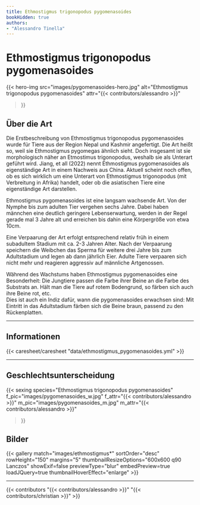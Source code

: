 ```yaml
---
title: Ethmostigmus trigonopodus pygomenasoides
bookHidden: true
authors:
- "Alessandro Tinella"
---
```

# Ethmostigmus trigonopodus pygomenasoides

{{< hero-img 
    src="images/pygomenasoides-hero.jpg" 
    alt="Ethmostigmus trigonopodus pygomenasoides" 
    attr="{{< contributors/alessandro >}}" 
>}}


## Über die Art

Die Erstbeschreibung von Ethmostigmus trigonopodus pygomenasoides wurde für Tiere aus der Region Nepal und Kashmir angefertigt. Die Art heißt so, weil sie Ethmostigmus pygomegas ähnlich sieht. Doch insgesamt ist sie morphologisch näher an Etmostimus trigonopodus, weshalb sie als Unterart geführt wird.  Jiang, et all (2022) nennt Ethmostigmus pygomenasoides als eigenständige Art in einem Nachweis aus China. Aktuell scheint noch offen, ob es sich wirklich um eine Unterart von Ethmostigmus trigonopodus (mit Verbreitung in Afrika) handelt, oder ob die asiatischen Tiere eine eigenständige Art darstellen.

Ethmostigmus pygomenasoides ist eine langsam wachsende Art. Von der Nymphe bis zum adulten Tier vergehen sechs Jahre. Dabei haben männchen eine deutlich geringere Lebenserwartung, werden in der Regel gerade mal 3 Jahre alt und erreichen bis dahin eine Körpergröße von etwa 10cm.

Eine Verpaarung der Art erfolgt entsprechend relativ früh in einem subadultem Stadium mit ca. 2-3 Jahren Alter. Nach der Verpaarung speichern die Weibchen das Sperma für weitere drei Jahre bis zum Adultstadium und legen ab dann jährlich Eier. Adulte Tiere verpaaren sich nicht mehr und reagieren aggressiv auf männliche Artgenossen.

Während des Wachstums haben Ethmostigmus pygomenasoides eine Besonderheit: Die Jungtiere passen die Farbe ihrer Beine an die Farbe des Substrats an. Hält man die Tiere auf rotem Bodengrund, so färben sich auch ihre Beine rot, etc.  
Dies ist auch ein Indiz dafür, wann die pygomenasoides erwachsen sind: Mit Eintritt in das Adultstadium färben sich die Beine braun, passend zu den Rückenplatten.

---

## Informationen

{{< caresheet/caresheet "data/ethmostigmus_pygomenasoides.yml" >}}

--- 

## Geschlechtsunterscheidung

{{< sexing 
    species="Ethmostigmus trigonopodus pygomenasoides"
    f_pic="images/pygomenasoides_w.jpg" 
    f_attr="{{< contributors/alessandro >}}"
    m_pic="images/pygomenasoides_m.jpg" 
    m_attr="{{< contributors/alessandro >}}"
>}}


## Bilder


{{< gallery match="images/ethmostigmus*" sortOrder="desc" rowHeight="150" margins="5" thumbnailResizeOptions="600x600 q90 Lanczos" showExif=false previewType="blur" embedPreview=true loadJQuery=true thumbnailHoverEffect="enlarge" >}}

---
{{< contributors "{{< contributors/alessandro >}}" "{{< contributors/christian >}}" >}}
